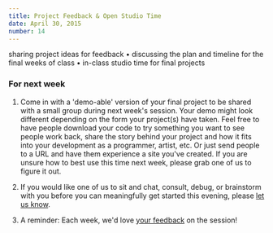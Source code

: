 ```yaml
---
title: Project Feedback & Open Studio Time
date: April 30, 2015
number: 14
---
```


sharing project ideas for feedback • discussing the plan and timeline for the final weeks of class • in-class studio time for final projects

### For next week
1. Come in with a 'demo-able' version of your final project to be shared with a small group during next week's session.  Your demo might look different depending on the form your project(s) have taken.  Feel free to have people download your code to try something you want to see people work back, share the story behind your project and how it fits into your development as a programmer, artist, etc.  Or just send people to a URL and have them experience a site you've created.  If you are unsure how to best use this time next week, please grab one of us to figure it out.

1. If you would like one of us to sit and chat, consult, debug, or brainstorm with you before you can meaningfully get started this evening, please <a href="mailto:dgmde15@gmail.com">let us know</a>.

1. A reminder: Each week, we'd love <a href='dgmde15.github.io/feedback'>your feedback</a> on the session!